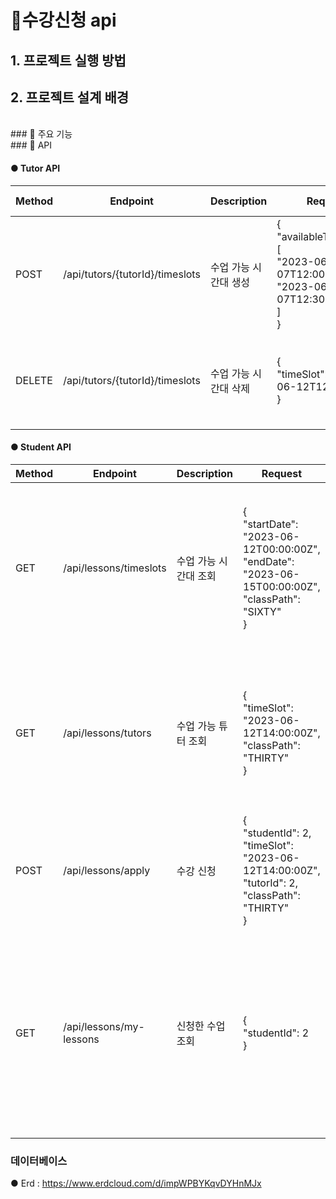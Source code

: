 # 🛒수강신청 api

## 1. 프로젝트 실행 방법

## 2. 프로젝트 설계 배경
<br>
### 📌 주요 기능
<br>
### 📌 API

#### ● Tutor API
| Method | Endpoint                           | Description                     | Request                                                                     | Response Example                                      |
|--------|------------------------------------|---------------------------------|-----------------------------------------------------------------------------|------------------------------------------------------|
| POST   | /api/tutors/{tutorId}/timeslots   | 수업 가능 시간대 생성         | {<br>  "availableTimeSlots": [<br>    "2023-06-07T12:00:00Z",<br>    "2023-06-07T12:30:00Z"<br>  ]<br>} | {<br>  "statusCode": 200,<br>  "message": "시간대 생성 성공"<br>} |
| DELETE | /api/tutors/{tutorId}/timeslots   | 수업 가능 시간대 삭제         | {<br>  "timeSlot": "2023-06-12T12:00:00Z"<br>}                          | {<br>  "statusCode": 200,<br>  "message": "시간대 삭제 성공"<br>} |

#### ● Student API
| Method | Endpoint                     | Description                  | Request                                                                     | Response Example                                      |
|--------|------------------------------|------------------------------|-----------------------------------------------------------------------------|------------------------------------------------------|
| GET    | /api/lessons/timeslots       | 수업 가능 시간대 조회      | {<br>  "startDate": "2023-06-12T00:00:00Z",<br>  "endDate": "2023-06-15T00:00:00Z",<br>  "classPath": "SIXTY"<br>} | {<br>  "statusCode": 200,<br>  "message": "수업 가능 시간대 조회 성공",<br>  "data": [<br>    {"availableTimeSlot": "2023-06-12T14:00:00Z"},<br>    {"availableTimeSlot": "2023-06-14T20:00:00Z"}<br>  ]<br>} |
| GET    | /api/lessons/tutors          | 수업 가능 튜터 조회        | {<br>  "timeSlot": "2023-06-12T14:00:00Z",<br>  "classPath": "THIRTY"<br>}                          | {<br>  "statusCode": 200,<br>  "message": "수업 가능한 튜터 조회 성공",<br>  "data": [<br>    {<br>      "tutorId": 2,<br>      "tutorName": "Jane Smith"<br>    }<br>  ]<br>} |
| POST   | /api/lessons/apply            | 수강 신청                   | {<br>  "studentId": 2,<br>  "timeSlot": "2023-06-12T14:00:00Z",<br>  "tutorId": 2,<br>  "classPath": "THIRTY"<br>} | {<br>  "statusCode": 200,<br>  "message": "수강 신청 성공"<br>} |
| GET    | /api/lessons/my-lessons       | 신청한 수업 조회            | {<br>  "studentId": 2<br>}                                               | {<br>  "statusCode": 200,<br>  "message": "신청한 수업 조회 성공",<br>  "data": [<br>    {<br>      "lessonId": 1,<br>      "tutorName": "Jane Smith",<br>      "timeSlot": "2023-06-12T14:00:00Z",<br>      "classPath": "THIRTY"<br>    }<br>  ]<br>} |



### 데이터베이스
● Erd : https://www.erdcloud.com/d/impWPBYKqvDYHnMJx
